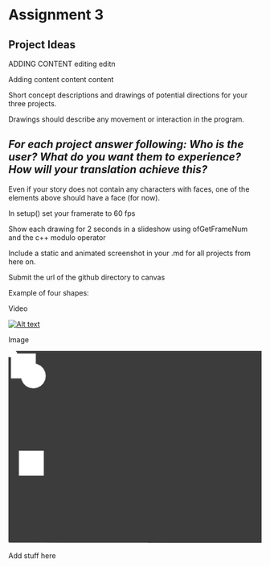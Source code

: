 # Assignment 3

## Project Ideas 

ADDING CONTENT editing editn 

Adding content content content


Short concept descriptions and drawings of potential directions for your three projects.

Drawings should describe any movement or interaction in the program.

*For each project answer following:
Who is the user?
What do you want them to experience?
How will your translation achieve this?*
---

Even if your story does not contain any characters with faces, one of the elements above should have a face (for now).

In setup() set your framerate to 60 fps

Show each drawing for 2 seconds in a slideshow using ofGetFrameNum and the c++ modulo operator

Include a static and animated screenshot in your .md for all projects from here on.

Submit the url of the github directory to canvas

Example of four shapes:

Video 

[![Alt text](https://img.youtube.com/vi/watch?v=dBIn5VasY2o.jpg)](https://www.youtube.com/watch?v=dBIn5VasY2o)

Image

![img](Images/FourShapesStatic.png)

Add stuff here 


